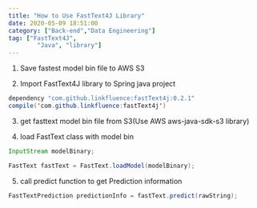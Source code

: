 ```yaml
---
title: "How to Use FastText4J Library"
date: 2020-05-09 18:51:00
category: ["Back-end","Data Engineering"]
tag: ["FastText4J",
        "Java", "library"]
---
```


1.  Save fastest model bin file to AWS S3
    
2.  Import FastText4J library to Spring java project
    
```java
dependency "com.github.linkfluence:fastText4j:0.2.1"
compile('com.github.linkfluence:fastText4j')
```

3.  get fasttext model bin file from S3(Use AWS aws-java-sdk-s3 library)
    
4.  load FastText class with model bin
    
```java
InputStream modelBinary;

FastText fastText = FastText.loadModel(modelBinary);

```

5.  call predict function to get Prediction information

```java
FastTextPrediction predictionInfo = fastText.predict(rawString);

```